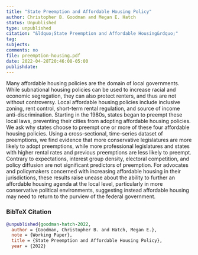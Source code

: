 ```yaml
---
title: "State Preemption and Affordable Housing Policy"
author: Christopher B. Goodman and Megan E. Hatch
status: Unpublished
type: unpublished
citation: "&ldquo;State Preemption and Affordable Housing&rdquo;"
tag:
subjects:
comments: no
file: preemption-housing.pdf
date: 2022-04-28T20:46:08-05:00
publishdate:
---
```


Many affordable housing policies are the domain of local governments. While subnational housing policies can be used to increase racial and economic segregation, they can also protect renters, and thus are not without controversy. Local affordable housing policies include inclusive zoning, rent control, short-term rental regulation, and source of income anti-discrimination. Starting in the 1980s, states began to preempt these local laws, preventing their cities from adopting affordable housing policies. We ask why states choose to preempt one or more of these four affordable housing policies. Using a cross-sectional, time-series dataset of preemptions, we find evidence that more conservative legislatures are more likely to adopt preemptions, while more professional legislatures and states with higher rental rates and previous preemptions are less likely to preempt. Contrary to expectations, interest group density, electoral competition, and policy diffusion are not significant predictors of preemption. For advocates and policymakers concerned with increasing affordable housing in their jurisdictions, these results raise unease about the ability to further an affordable housing agenda at the local level, particularly in more conservative political environments, suggesting instead affordable housing may need to return to the purview of the federal government.

### BibTeX Citation
```bib
@unpublished{goodman-hatch-2022,
  author = {Goodman, Christopher B. and Hatch, Megan E.},
  note = {Working Paper},
  title = {State Preemption and Affordable Housing Policy},
  year = {2022}
```
